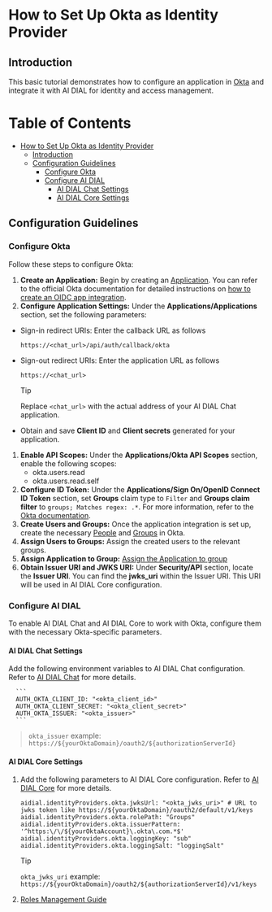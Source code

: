 
<!-- omit from toc -->

# How to Set Up Okta as Identity Provider

## Introduction

This basic tutorial demonstrates how to configure an application in [Okta](https://www.okta.com/customer-identity/single-sign-on) and integrate it with AI DIAL for identity and access management.

<div class="docusaurus-ignore">

<!-- omit from toc -->
# Table of Contents

- [How to Set Up Okta as Identity Provider](#how-to-set-up-okta-as-identity-provider)
  - [Introduction](#introduction)
  - [Configuration Guidelines](#configuration-guidelines)
    - [Configure Okta](#configure-okta)
    - [Configure AI DIAL](#configure-ai-dial)
      - [AI DIAL Chat Settings](#ai-dial-chat-settings)
      - [AI DIAL Core Settings](#ai-dial-core-settings)
  
</div>

## Configuration Guidelines

### Configure Okta

Follow these steps to configure Okta:

1. **Create an Application:** Begin by creating an [Application](https://help.okta.com/okta_help.htm?type=oie&locale=en&id=csh-apps-main). You can refer to the official Okta documentation for detailed instructions on [how to create an OIDC app integration](https://help.okta.com/oie/en-us/content/topics/apps/apps_app_integration_wizard_oidc.htm).
1. **Configure Application Settings:** Under the **Applications/Applications** section, set the following parameters:
  - Sign-in redirect URIs: Enter the callback URL as follows
  
    ```
    https://<chat_url>/api/auth/callback/okta
    ```
  - Sign-out redirect URIs: Enter the application URL as follows
  
    ```
    https://<chat_url>
    ```

    > [!TIP]
    > Replace `<chat_url>` with the actual address of your AI DIAL Chat application.
  - Obtain and save **Client ID** and **Client secrets** generated for your application.

1. **Enable API Scopes:** Under the **Applications/Okta API Scopes** section, enable the following scopes:
    - okta.users.read
    - okta.users.read.self
1. **Configure ID Token:** Under the **Applications/Sign On/OpenID Connect ID Token** section, set **Groups** claim type to `Filter` and **Groups claim filter** to `groups; Matches regex: .*`. For more information, refer to the [Okta documentation](https://developer.okta.com/docs/guides/customize-tokens-groups-claim/main/).
1. **Create Users and Groups:** Once the application integration is set up, create the necessary [People](https://help.okta.com/oie/en-us/content/topics/users-groups-profiles/usgp-people.htm) and [Groups](https://help.okta.com/oie/en-us/content/topics/users-groups-profiles/usgp-groups-main.htm) in Okta.
1. **Assign Users to Groups:** Assign the created users to the relevant groups.
1. **Assign Application to Group:** [Assign the Application to group](https://help.okta.com/oie/en-us/content/topics/users-groups-profiles/usgp-assign-app-group.htm)
1. **Obtain Issuer URI and JWKS URI:** Under **Security/API** section, locate the **Issuer URI**. You can find the **jwks_uri** within the Issuer URI. This URI will be used in AI DIAL Core configuration.


### Configure AI DIAL

To enable AI DIAL Chat and AI DIAL Core to work with Okta, configure them with the necessary Okta-specific parameters.

#### AI DIAL Chat Settings

Add the following environment variables to AI DIAL Chat configuration. Refer to [AI DIAL Chat](https://github.com/epam/ai-dial-chat/blob/development/apps/chat/README.md#environment-variables) for more details.
   
      ```
      AUTH_OKTA_CLIENT_ID: "<okta_client_id>"
      AUTH_OKTA_CLIENT_SECRET: "<okta_client_secret>"
      AUTH_OKTA_ISSUER: "<okta_issuer>" 
      ```
> `okta_issuer` example: `https://${yourOktaDomain}/oauth2/${authorizationServerId}`

#### AI DIAL Core Settings

1. Add the following parameters to AI DIAL Core configuration. Refer to [AI DIAL Core](https://github.com/epam/ai-dial-core?tab=readme-ov-file#configuration) for more details.
   
    ```
    aidial.identityProviders.okta.jwksUrl: "<okta_jwks_uri>" # URL to jwks token like https://${yourOktaDomain}/oauth2/default/v1/keys
    aidial.identityProviders.okta.rolePath: "Groups"
    aidial.identityProviders.okta.issuerPattern: '^https:\/\/${yourOktaAccount}\.okta\.com.*$'
    aidial.identityProviders.okta.loggingKey: "sub"
    aidial.identityProviders.okta.loggingSalt: "loggingSalt"

    ```
    > [!TIP]
    > `okta_jwks_uri` example: `https://${yourOktaDomain}/oauth2/${authorizationServerId}/v1/keys`

1. [Roles Management Guide](../../tutorials/roles-management.md)

